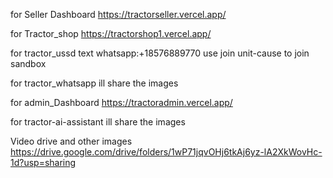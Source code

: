 for Seller Dashboard 
 https://tractorseller.vercel.app/


for Tractor_shop
 https://tractorshop1.vercel.app/


for tractor_ussd
text whatsapp:+18576889770
use join unit-cause to join sandbox


for tractor_whatsapp
ill share the images 


for admin_Dashboard
 https://tractoradmin.vercel.app/

for tractor-ai-assistant
ill share the images


Video drive and other images 
https://drive.google.com/drive/folders/1wP71jqvOHj6tkAj6yz-lA2XkWovHc-1d?usp=sharing